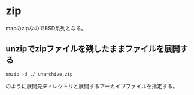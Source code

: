 # zip

macのzipなのでBSD系列となる。

## unzipでzipファイルを残したままファイルを展開する

```
unzip -d ./ unarchive.zip
```

のように展開先ディレクトリと展開するアーカイブファイルを指定する。

